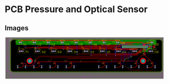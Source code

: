 # PCB Pressure and Optical Sensor

## Images

<div align="center">
    <img src="images/photo.png" width="500" alt="Image 1">
</div>

